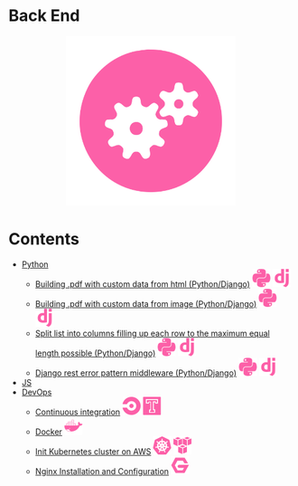 # Back End

<p align="center">
  <img src="./assets/backend.svg" width="300" style="background-color:white">
</p>

# Contents
- [Python](./backend/python/README.md)
  - [Building .pdf with custom data from html (Python/Django)](backend/python/building_pdf_from_html_python.md) ![Python](./../assets/icons/python.svg) ![Django](./../assets/icons/django.svg)
  - [Building .pdf with custom data from image (Python/Django)](backend/python/building_pdf_from_image_python.md) ![Python](./../assets/icons/python.svg) ![Django](./../assets/icons/django.svg)
  - [Split list into columns filling up each row to the maximum equal length possible (Python/Django)](backend/python/split_list_into_columns.md) ![Python](./../assets/icons/python.svg) ![Django](./../assets/icons/django.svg)
  - [Django rest error pattern middleware (Python/Django)](backend/python/djnago_rest_framework_error_middleware.md) ![Python](./../assets/icons/python.svg) ![Django](./../assets/icons/django.svg)
- [JS](./backend/js/README.MD)
- [DevOps](./backend/devops/README.ms)
  - [Continuous integration](backend/devops/continuous_integration.md) ![CircleCI](./../assets/icons/circle.svg) ![Travis](./../assets/icons/travis.svg)
  - [Docker](./backend/docker.md) ![Docker](./../assets/icons/docker.svg)
  - [Init Kubernetes cluster on AWS](backend/devops/init_kubernetes_cluster_aws.md) ![Kubernetes](./../assets/icons/kubernetes.svg) ![AWS](./../assets/icons/aws.svg)
  - [Nginx Installation and Configuration](backend/devops/nginx.md) ![Nginx](./../assets/icons/nginx.svg)
